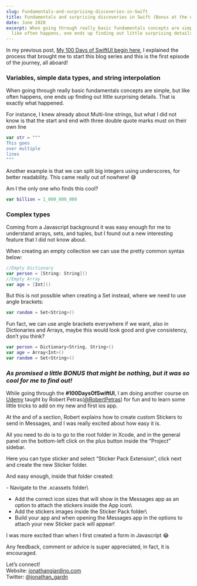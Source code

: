 ```yaml
---
slug: Fundamentals-and-surprising-discoveries-in-Swift
title: Fundamentals and surprising discoveries in Swift (Bonus at the end)
date: June 2020
excerpt: When going through really basic fundamentals concepts are simple, but
  like often happens, one ends up finding out little surprising details.
---
```


In my previous post, [My 100 Days of SwiftUI begin here](https://medium.com/@jonathangiardino/my-100-days-of-swiftui-begin-here-ed5b24b51c60)[,](<https://dev.to/jonathan_gardn/my-100-days-of-swiftui-begin-here-3mcf),***>) I explained the process that brought me to start this blog series and this is the first episode of the journey, all aboard!

### **Variables, simple data types, and string interpolation**

When going through really basic fundamentals concepts are simple, but like often happens, one ends up finding out little surprising details. That is exactly what happened.

For instance, I knew already about Multi-line strings, but what I did not know is that the start and end with three double quote marks must on their own line

```swift
var str = """
This goes
over multiple
lines
"""
```

Another example is that we can split big integers using underscores, for better readability. This came really out of nowhere! 😅

Am I the only one who finds this cool?

```swift
var billion = 1_000_000_000
```

### **Complex types**

Coming from a Javascript background it was easy enough for me to understand arrays, sets, and tuples, but I found out a new interesting feature that I did not know about.

When creating an empty collection we can use the pretty common syntax below:

```swift
//Empty Dictionary
var person = [String: String]()
//Empty Array
var age = [Int]()
```

But this is not possible when creating a Set instead, where we need to use angle brackets:

```swift
var random = Set<String>()
```

Fun fact, we can use angle brackets everywhere if we want, also in Dictionaries and Arrays, maybe this would look good and give consistency, don’t you think?

```swift
var person = Dictionary<String, String>()
var age = Array<Int>()
var random = Set<String>()
```

### _As promised a little **BONUS** that might be nothing, but it was so cool for me to find out!_

While going through the **\#100DaysOfSwiftUI**, I am doing another course on [Udemy](https://www.udemy.com/course/swiftui-masterclass-course-ios-development-with-swift/) taught by Robert Petras([@RobertPetras](http://twitter.com/RobertPetras)) for fun and to learn some little tricks to add on my new and first ios app.

At the and of a section, Robert explains how to create custom Stickers to send in Messages, and I was really excited about how easy it is.

All you need to do is to go to the root folder in Xcode, and in the general panel on the bottom-left click on the plus button inside the “Project” sidebar.

Here you can type sticker and select “Sticker Pack Extension”, click next and create the new Sticker folder.

And easy enough, inside that folder created:

\- Navigate to the .xcassets folder\

- Add the correct icon sizes that will show in the Messages app as an option to attach the stickers inside the App icon\
- Add the stickers images inside the Sticker Pack folder\
- Build your app and when opening the Messages app in the options to attach your new Sticker pack will appear!

I was more excited than when I first created a form in Javascript 😂

Any feedback, comment or advice is super appreciated, in fact, it is encouraged.

Let’s connect!\
Website: [jonathangiardino.com](https://jonathangiardino.com/)\
Twitter: [@jonathan_gardn](http://twitter.com/jonathan_gardn)
